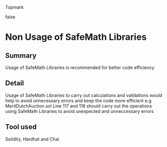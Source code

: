 Topmark

false

# Non Usage of SafeMath Libraries

## Summary
Usage of SafeMath Libraries is recommended for better code efficiency
## Detail
Usage of SafeMath Libraries to carry out calculations and validations would help to avoid unnecessary errors and keep the code more efficient e.g MeritDutchAuction.sol Line 117 and 118 should carry out the operations using SafeMath Libraries to avoid unexpected and unneccessary errors
## Tool used
Solidity, Hardhat and Chai
